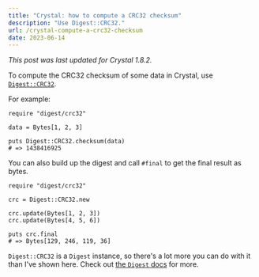 ```yaml
---
title: "Crystal: how to compute a CRC32 checksum"
description: "Use Digest::CRC32."
url: /crystal-compute-a-crc32-checksum
date: 2023-06-14
---
```


_This post was last updated for Crystal 1.8.2._

To compute the CRC32 checksum of some data in Crystal, use [`Digest::CRC32`][docs].

For example:

```crystal
require "digest/crc32"

data = Bytes[1, 2, 3]

puts Digest::CRC32.checksum(data)
# => 1438416925
```

You can also build up the digest and call `#final` to get the final result as bytes.

```crystal
require "digest/crc32"

crc = Digest::CRC32.new

crc.update(Bytes[1, 2, 3])
crc.update(Bytes[4, 5, 6])

puts crc.final
# => Bytes[129, 246, 119, 36]
```

`Digest::CRC32` is a `Digest` instance, so there's a lot more you can do with it than I've shown here. Check out [the `Digest` docs][0] for more.

[docs]: https://crystal-lang.org/api/1.8.2/Digest/CRC32.html
[0]: https://crystal-lang.org/api/1.8.2/Digest.html
